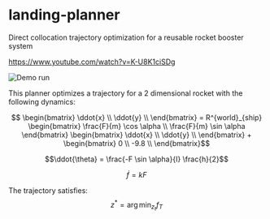 # landing-planner
Direct collocation trajectory optimization for a reusable rocket booster system

https://www.youtube.com/watch?v=K-U8K1ciSDg

![Demo run](https://github.com/niwhsa9/landing-planner/blob/main/anim.gif?raw=true)

This planner optimizes a trajectory for a 2 dimensional rocket with the following dynamics: 

$$ \begin{bmatrix}
    \ddot{x} \\
    \ddot{y} \\
\end{bmatrix} =
R^{world}_{ship} \begin{bmatrix}
    \frac{F}{m} \cos \alpha \\
    \frac{F}{m} \sin \alpha
\end{bmatrix}
\begin{bmatrix}
    \ddot{x} \\
    \ddot{y} \\
\end{bmatrix}
+
\begin{bmatrix}
    0 \\
    -9.8 \\
\end{bmatrix}$$

$$\ddot{\theta} = \frac{-F \sin \alpha}{I} \frac{h}{2}$$

$$\dot{f} = kF$$

The trajectory satisfies:
$$z^* = \arg\min_{z_t} f_T$$
